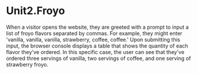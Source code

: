 # Unit2.Froyo
When a visitor opens the website, they are greeted with a prompt to input a list of froyo flavors separated by commas. For example, they might enter 'vanilla, vanilla, vanilla, strawberry, coffee, coffee.' Upon submitting this input, the browser console displays a table that shows the quantity of each flavor they've ordered. In this specific case, the user can see that they've ordered three servings of vanilla, two servings of coffee, and one serving of strawberry froyo.
